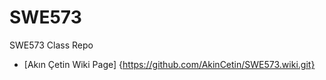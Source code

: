 # SWE573
SWE573 Class Repo

- [Akın Çetin Wiki Page] {https://github.com/AkinCetin/SWE573.wiki.git}
